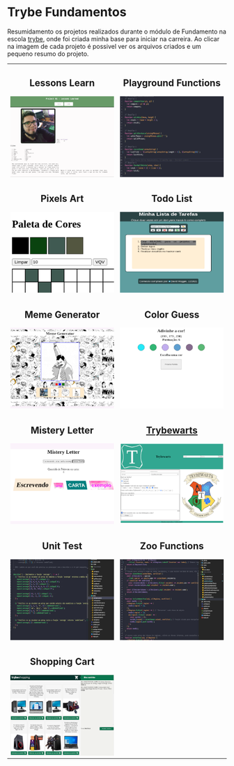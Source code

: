 # Trybe Fundamentos

Resumidamento os projetos realizados durante o módulo de Fundamento na escola [trybe](https://www.betrybe.com/), onde foi criada minha base para iniciar na carreira.
Ao clicar na imagem de cada projeto é possivel ver os arquivos criados e um pequeno resumo do projeto.

<table>
  <tr valign="top">
    <td width="45%" align="center">
      <h2>
        Lessons Learn
      </h2>
      <a href="https://github.com/davidrogger/trybe-fundamentos/tree/initial-readme-update/projects_code/01_lessons_learn">
        <img src="./img/lessons_learned_320x249.png">
      </a>
    </td>
    <td width="45%" align="center">
      <h2>
        Playground Functions
      </h2>
      <a href="https://github.com/davidrogger/trybe-fundamentos/tree/initial-readme-update/projects_code/02_playground_functions">
        <img src="./img/playground_functions_320x249.png">
      </a>
    </td>
  </tr>

  <tr valign="top">
    <td width="45%" align="center">
      <h2>
        Pixels Art
      </h2>
      <a href="https://github.com/davidrogger/trybe-fundamentos/tree/initial-readme-update/projects_code/03.1_pixels_art">
        <img src="./img/pixel_art_320x249.png">
      </a>
    </td>
    <td width="45%" align="center">
      <h2>
        Todo List
      </h2>
      <a href="https://github.com/davidrogger/trybe-fundamentos/tree/initial-readme-update/projects_code/03.2_todo_list">
        <img src="./img/todo_list_320x249.png">
      </a>
    </td>
  </tr>

  <tr valign="top">
    <td width="45%" align="center">
      <h2>
        Meme Generator
      </h2>
      <a href="https://github.com/davidrogger/trybe-fundamentos/tree/initial-readme-update/projects_code/03.3_meme_generetor">
        <img src="./img/meme_generetor_320x249.png">
      </a>
    </td>
    <td width="45%" align="center">
      <h2>
        Color Guess
      </h2>
      <a href="https://github.com/davidrogger/trybe-fundamentos/tree/initial-readme-update/projects_code/03.4_color_guess">
        <img src="./img/color_guess_320x249.png">
      </a>
    </td>
  </tr>

  <tr valign="top">
    <td width="45%" align="center">
      <h2>
        Mistery Letter
      </h2>
      <a href="https://github.com/davidrogger/trybe-fundamentos/tree/initial-readme-update/projects_code/03.5_mistery_letter">
        <img src="./img/mistery_letter_320x249.png">
      </a>
    </td>
    <td width="45%" align="center">
      <a href="https://github.com/davidrogger/trybe-fundamentos/tree/initial-readme-update/projects_code/04_trybewarts">
        <h2>
          Trybewarts
        </h2>
        <img src="./img/trybewarts_320x249.png">
      </a>
    </td>
  </tr>

  <tr valign="top">
    <td width="45%" align="center">
      <h2>
        Unit Test
      </h2>
      <a href="https://github.com/davidrogger/trybe-fundamentos/tree/initial-readme-update/projects_code/05_unit_test">
        <img src="./img/unit_test_320x249.png">
      </a>
    </td>
    <td width="45%" align="center">
      <h2>
        Zoo Functions
      </h2>
      <a href="https://github.com/davidrogger/trybe-fundamentos/tree/initial-readme-update/projects_code/06_zoo_functions">
          <img src="./img/zoo_functions_320x249.png">
      </a>
    </td>
  </tr>

  <tr valign="top">
    <td width="45%" align="center">
      <h2>
        Shopping Cart
      </h2>
      <a href="https://github.com/davidrogger/trybe-fundamentos/tree/initial-readme-update/projects_code/07_shopping_cart">
        <img src="./img/shopping_cart_320x249.png">
      </a>
    </td>
  </tr>
</table>
